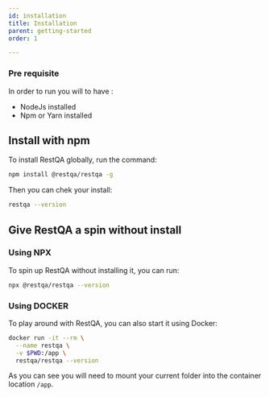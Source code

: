 ```yaml
---
id: installation
title: Installation
parent: getting-started
order: 1

---
```


### Pre requisite

In order to run you will to have :

* NodeJs installed
* Npm or Yarn installed

## Install with npm

To install RestQA globally, run the command:

```bash
npm install @restqa/restqa -g
```

Then you can chek your install:

```bash
restqa --version
```

## Give RestQA a spin without install

### Using NPX

To spin up RestQA without installing it, you can run:

```bash
npx @restqa/restqa --version
```



### Using DOCKER

To play around with RestQA, you can also start it using Docker:

```bash
docker run -it --rm \
  --name restqa \
  -v $PWD:/app \
  restqa/restqa --version
```

As you can see you will need to mount your current folder into the container location `/app`.
